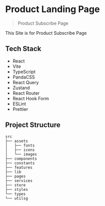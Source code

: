 # Product Landing Page

> Product Subscribe Page

This Site is for Product Subscribe Page

## Tech Stack

- React
- Vite
- TypeScript
- PandaCSS
- React Query
- Zustand
- React Router
- React Hook Form
- ESLint
- Prettier

## Project Structure

```
src
├── assets
│   ├── fonts
│   ├── icons
│   └── images
├── components
├── constants
├── features
├── lib
├── pages
├── services
├── store
├── styles
└── types
└── utilsg
```
